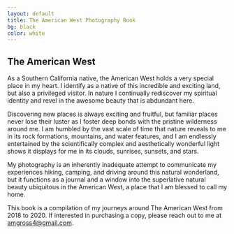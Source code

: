 ```yaml
---
layout: default
title: The American West Photography Book
bg: black
color: white
---
```


<meta property="og:image" content="https://lh3.googleusercontent.com/QW5lsiIjzJVblPhUT644mUx-Bb2pCsp_fzShIdWtQgS30O4DTtWFMvQelzpG4c64XjmOz-3F1AX-ztXrbMhoTcm6IaV9ULP35kpVuhxcP2zMiK_qQsevsU8aPdfW2PmPtkGhnOMD28E=w1920-h1080" />

## The American West

<script src="https://cdn.jsdelivr.net/npm/publicalbum@latest/embed-ui.min.js" async></script>
<div class="pa-gallery-player-widget" style="width:100%; height:480px; display:none;"
  data-link="https://photos.app.goo.gl/J5bpdBfJzfDaCKCx5"
  data-title="The American West Photography Book"
  data-description="Landscapes of the American West, by Adam Gross">
  <object data="https://lh3.googleusercontent.com/zKbGrv2XA8la0AYMEqmGWgwnexm7I8cCtecg2-GnzpJUCI09vf03Qf2AcAv5WS7jcF-Kl2Vg3LHl4IzZwpXSXKLFfga1GDfV5d-GzjbzuMYO762KGQqpT440xRcJgDYr-gVGG9OAYic=w1920-h1080"></object>
  <object data="https://lh3.googleusercontent.com/ktJ2yPqtGGVHbvx6JwJXw9UNjg8ZoY8OkqTCIiiKfzx4IxHuHzjvPOCjcGSm37SP5pa3_Y4zaYt8ZIsZCjoai7ZTSUNbG2Z45DMj5HI6Fbuqc05jiJe8zNPeLKsyCjcPzSl0XB-E-e4=w1920-h1080"></object>
  <object data="https://lh3.googleusercontent.com/L_GM59AvkY6rXPqpV1Az16PKtfAixxcSkMnmzRFDHyzAtEA46IbVNnzMrPnWLSE1qMDHN1RpJsYsp13rZ_bKRPLKx79GjJkqJj3Gw1MeO0hXRF4OJGCH-6aCuWSrgBDnPSnL-9s67pU=w1920-h1080"></object>
  <object data="https://lh3.googleusercontent.com/6EmGhJvLYVJO_XlX24on5_DUATb_W2mIXtNX7kLJ62kgJSMoR6vhQfFWVSXCDRwH7rgiSQKIJTpGVCNxiJOSRv1Ixyger0pD-sQmUs6iqK74z_Bm02Ce5fbSKaAawBT__GGA3Ss90Dc=w1920-h1080"></object>
  <object data="https://lh3.googleusercontent.com/mWypwieCHVCtstKyxUgzIrODf_1TlAHIw5Njek8HKVY0qIUXg9JvrYEBA-e8P6K7WVWC-FjtbLOmQA1BUQ6YgpWEKLu--NCYqQzprwF0wXNxWv8JjBnEi4u6ZGLf4zYwyLpS0s3QcU8=w1920-h1080"></object>
  <object data="https://lh3.googleusercontent.com/Ogm6dp8ZTO5lel-aFsXbeLyzbsBp4fFyk3-qYzjlyFoiq_zL9aJMyER3h5Wv-VebdnBYMiH8ygsSQi9K268BlTYnlumnnz5pAK6oKgu0WFxTwNl2TtcNuXr3O1euEFjD7qL96QQEk3E=w1920-h1080"></object>
  <object data="https://lh3.googleusercontent.com/CFUgmOpv3y--ghcubGplGCzuzqFsWxPYh6vvYavqaKP1qnwWtgjHf3vesGjL4aw6SPSHrW8cCO0p6u1__L6UDmXsTNw4ZhaWeztnGs-i9ToSieQaw4SPWx1jSQBMNTqGVMslmIcPZKI=w1920-h1080"></object>
  <object data="https://lh3.googleusercontent.com/dyTBgQ-GvT799oM07Toj4g91b97QPsc_xQevweRY0RilXEJiqt4loAwk9iAquXkfF8itqALE8xsO6kmKECGTMs-C_Qxmc9Hjb92EcW9nxi2sxuxYCn06a-YPSxSd6lrA0u_CDboQHbw=w1920-h1080"></object>
  <object data="https://lh3.googleusercontent.com/dRuJM6eoH_v__bnThzS4iS_zmegYG-OekreqAOn9qnyk7ccExUu-fD1z_QhnHp-8WU5-Ppn6a5-E3I8gIzXR8tZyTlP6zVE2ZfIyUG5AvSwL8LOpF05eRC4O_ydwcc8wdcRGBhJ_73w=w1920-h1080"></object>
  <object data="https://lh3.googleusercontent.com/2cpdN34Bcen95SRpFWxN0kGpHPVcT-lqfy8eiQoe7Yumzwl2rQKobaTUePXvCYXgvx1CMy6qwP4ckjxqInX4tkSkpXYB4f_LL2LbQovdthhTxaNrkYpsvZmBfcF82UDYwjimp7IHhIs=w1920-h1080"></object>
  <object data="https://lh3.googleusercontent.com/qboBaYgSxteSlXW3eN0NIpSyfekGe5WWkCUL5k3trrHa0aubJaV13ti1LE9sxDRJ8qKCb4fcwNbEgQqnIHgoYySuLk0stXSu1z3nn9q63vKyAaXwKgzbOYe-GRCgVfWZDofOqdfRb3E=w1920-h1080"></object>
  <object data="https://lh3.googleusercontent.com/Zfbkb1qF75YlpV7EEgTWuCvxT41rmQdn9JZAtx-LPHkZKQpe37IbZt2zdM-chfQENMZYoLiOqUym-gIlf5StfQS-NmQWZA6qdQttA-LUG5M1Agc0w3mSd_4Py7lSacZlb9fUNGOf6Gk=w1920-h1080"></object>
  <object data="https://lh3.googleusercontent.com/yiQsAgc6YkvYJuOddcbqCOmpz8x9qWJhPB7HSm9za7fvI1-8sShPArz1Iz2FoFemLn3sr3v0pXv44PABQ2aiUDqiGYB3zj7_SnwZD6_7zDT611Noy-I-AjKkPcU865VM6uBpHxNLfPw=w1920-h1080"></object>
  <object data="https://lh3.googleusercontent.com/qgywl7Q7bmKJkOzWsHf95wm6vM9C4kCXMAf-lD1wRf8ACJGNF76oNoi6j4Ar3nFZ23tDHbtf8FQNQXGbfDWl5QW5pbn_RwqWfZ3SIQrjN18Tc_x23A5osubVcFseTVlHCHDQ7RMMf3Y=w1920-h1080"></object>
  <object data="https://lh3.googleusercontent.com/R5P64fxYsgyjUZp8LXHgONYhKIWN-bBfKFHPCj-7aZIXBvruVI3jNX8OZwcuGjQQncwRVosckM-Nk8GLNohfhv3R4G0sPX_QVW9KegcCeOtgy8wQmNqcDH-NxM1dXUngD9rbbjUf7Kk=w1920-h1080"></object>
  <object data="https://lh3.googleusercontent.com/bKxfxv5egV8owwja0h2WYKZrLD-THFCTjBgv1dgzeA7NLJp0QoW_-xlHob4A5eZ3henbjrBFi-IJH7zwbxQmkhBICgWDw8mcbcrlEgFdJgjNTM4q-oZNCvTgePhvgcMTvNOYWxU_y94=w1920-h1080"></object>
  <object data="https://lh3.googleusercontent.com/fvGw-b05c0G1Fz_9CFwr8nRWY_YoW-UOLzWoXwfPxC9nR9Oz576XRNW0--DLOAbNAVks61FTdqX1vbrqjYmCRt1wqcFiFfHfN0LSuzomX72c69OP_S-IlEk5ZgM7a7N7K_WsHpJjuPM=w1920-h1080"></object>
  <object data="https://lh3.googleusercontent.com/xK8TKXZNP2Oh1zijxz26V1EHXuOgN6F6Lg5Z7dvuVfz4stcHtfUVk6DPXhgpp1MtO-g2f2mH3fj5l5x6BQkYwVTRIpDRipEcWG-UUV_y0XTUnl_8vF0PPaeAvhgE_zYXF-Vyowb61mg=w1920-h1080"></object>
  <object data="https://lh3.googleusercontent.com/wZI807rfUXWackF-mvq8E6cqvQ-0dJ6QqRrdm-QLA1Y_Et_Rts3Rcsa6QNVphVNUpyNbTIgnZGzSTDBdkpJc8RBgkXFr-l15abQ9W3LE15OpzIYz27cx_pA2OVNJwYiVDF4g4BmDUKg=w1920-h1080"></object>
  <object data="https://lh3.googleusercontent.com/JsxMf5EH2VAG9NefMbIHUPnwo9cEG3y_fJ0nSmRuqK8RYU1moIX4S0pGE-HXtyp45k7kGhh6tP6uv35MVBhjO4pwZ3f6KML6Kz2tcc2aTPNdK6N4Ossj73Wvu2oCYRDuprzhCG9c3rY=w1920-h1080"></object>
  <object data="https://lh3.googleusercontent.com/Z5n7Y9HoxQJj4m3cLZZKu02RSy4MEJ7FIUttciR4mhmrVaK4ajFfTs4dfBO1GxEwjqSRXFaGFb4AA7YWy6gWmgF9YR7ugvDgfR9Foupc_sIOr7RNG4jYbV8VMLhsuRO5a4o4Edys2Os=w1920-h1080"></object>
  <object data="https://lh3.googleusercontent.com/AsLgbkyFX_1qRnXtuXo1Mm7IXgltbBjEfJxhjhZhHpTwp8Zs2H4ZuXxZ-4wsE-aef4TcYSsiLJAokwFObOvJdNuw5P1iSNEB8zKKXV_D52x6-NX7quoARbMF559beKD9dYHHo-qjV48=w1920-h1080"></object>
  <object data="https://lh3.googleusercontent.com/7re_5EmUpefICTrONXUHP1nDKKreR_RjAMV9bYDVXg2ktpZvwWFgXao4F33pK_0BT-RHEMXlqRFUq1RyW-eTAZM0THrN261CW_nKLoWFY5gRPt-ABfTfYaJnifY6r0dpU2_pzKFRhZc=w1920-h1080"></object>
  <object data="https://lh3.googleusercontent.com/EvoXOw8pU_PQejiw4uMN3otJT6GZeTH05IZNzsB9cvMlxKARVAL9tHZ7ZrdWDfgh3Ik6sIkvQ4_iu48L85qspb9A3KW_I1IULkXqxufm-dxiNaVOUkIx8jmcOBP7Jxj089i9Yx9V9ag=w1920-h1080"></object>
  <object data="https://lh3.googleusercontent.com/kxgX5oDdduswG6o4ciwSSPkIJWcBvebLJu4pejuE3mV04mleoOB3GGacAaOG4Wk32rZan2-M0MEFwNKCiaECflBnjfcmuJ8Hy6luJI9dur9gQwe1D0Idmm6E56U45i6Ga1UpTW5z-_A=w1920-h1080"></object>
  <object data="https://lh3.googleusercontent.com/VSgRfqxLnGgqt_yAMTu31oXvl2qmuhH7Z7SHE11SJfcvvNPaGtYxsg3fWt6WoHWawfIpvKvhoe6VIzb1z-UEnIzxjyP2WN-R5c7nKRQ9Hs6sHkZG81KJGt8vr5B69tKgD7Iqj-oLdO0=w1920-h1080"></object>
  <object data="https://lh3.googleusercontent.com/RXkPVOK7wiLI5XPrVaXqRwwYX9gu3v-9auQI_Rb5r9imgzeE13_6ODOtf41oTq93F782sWYCCD4mSpGwMNnQ_OpD54coZdkGry4mvHSQd_uH3EuqiiB_8N5Lfcl_RB-nxss1HjogfCU=w1920-h1080"></object>
  <object data="https://lh3.googleusercontent.com/xjn--87aw0dQS9mmJhwQU-JHWkugItzOGiKVPslVfbLXvy__np2CWXQqOp4UNxdNcA3ZFx_mLnfECBTw_ArMOfzoE1Svi2a5S0C9SSiuUshL2Af14Hq11Wxbd37eIdIcypyGaseADlQ=w1920-h1080"></object>
  <object data="https://lh3.googleusercontent.com/Xfo2BbDEBc-5esX-gn02vwT7_cItzzUXAeFFwmewyZfVtxqap-AdK1ExKkvrHe-9hUxzzg0fr6bfrsZmAHP-b9wJlTJiitKNyBJVkFp8tum5xoDKx4R3MwV2CS3hgs-zH8NM6SEiink=w1920-h1080"></object>
  <object data="https://lh3.googleusercontent.com/BC_Qm2UnXPKAvVv_gEEe2otvFnLQ0ATOFKLAKkNDxMH5kpFFjXOH2SXdwCsSjnEcL2Jtcv76u-E8VQnHHgzf6LVYIZiz1reVcG7Be9Ob5_4NSD95MA_d-X3VZXr1YREeySAFNOcOK9U=w1920-h1080"></object>
  <object data="https://lh3.googleusercontent.com/GLfqKpP7S-nJO6FB952hVqMtXU2fIXr0efqPswNcUOCYcZxss1-Xo8zjwMfFa7rP8P0zeKXvsbAZVk6BHD-kxga5A9Cx3RQhNFDejZFbY9s4Y7ELggc1uGLCVaEALx0njH9ry6Tp0zo=w1920-h1080"></object>
  <object data="https://lh3.googleusercontent.com/eZakozymz6h5gU1NmBVvh8w7JvymykXrOMgKzShjZxVjXp60IEeJOJ2xDR_bnX1uDM3syzjg82SveW-VcRsHPsB00TLSaHtu2MgqcOS8MQ99HH3NhpJ6fYiJ5YjZ8p1TVDHQYOpMm1Q=w1920-h1080"></object>
  <object data="https://lh3.googleusercontent.com/spitbaeDYMRtx5kTOreT5WAim42txEqcnvGfEvhimomj9zS2wnyH6FKjR2mSZGiNCk5mVlRRQSAkZi1XDInFrr3h3tzCtUcWBqzt1dyfXoHHe89gv_7YeMQZmhhKgQAJLKV-tDA3VrE=w1920-h1080"></object>
  <object data="https://lh3.googleusercontent.com/_Ux3f_VTpDWtNLsaku2c8U6XDkKeOjRz8iD6XReUh-sI8K16cI32x8c2faOofFHwefnrksP-jih7Y_uYWLftOZ3xl-ISa0Rr5YU1NSR_zaQDaISiygl1cX9G2W9R5rPGYzrB5kMv1FI=w1920-h1080"></object>
  <object data="https://lh3.googleusercontent.com/axOGsSmavL-innuoVdYxbwgFTjAb359oNxowapCZNJZE8-pW-tBJ7240OtJNrdi-3luMOX5Ih323GlBySlIRTkCEpLLRUOP_cdzz7z8vrClnndC_-siUJDOSOhVh9W0-E3d9jjNUu4Y=w1920-h1080"></object>
  <object data="https://lh3.googleusercontent.com/0GlSyr_VbalzzFriE9k7za1bkIr3dV9VjNQwMQ7JxTT9C8XylItuk3jTc54s8-8BZAYaNCc__SS1iwCKXHr25LF5iqacsQfapuT24njjidtEwKoieonnqJ1ntYjIEZR5ClpXnjC3vIk=w1920-h1080"></object>
  <object data="https://lh3.googleusercontent.com/bXQWxLvPL_InuMDKcYhSdgR459BEHpGdhJbTE1s3MXF_M9O6g5uUDohO2iTkgAWnkoEbn4MF5Xc6VoLb8bBU8dJFtKEPDebhaPn3ncAapNFdtRDrsIQkrbGDDEt91ewVZlF2bZpZ-o4=w1920-h1080"></object>
  <object data="https://lh3.googleusercontent.com/0Hx46780cIptlKA8oX-L8iOvT8Czj7SfSCtlRhc4Vuh5oOHxLS7x0smoqvRFb75oGAFRxrqNck2pEdGLrCWWsXIhoeyivSBObAnYCTiFT--9_5trAzgsd-j4STgdGVyHsgN8awN694U=w1920-h1080"></object>
  <object data="https://lh3.googleusercontent.com/ixvt36qOdf9C1UtJIPSqBu9j6GMNYyh-s5JwXT9kEJVUg5s1kBaz0XElPdxM0Y96PftYqjX_kuUHdG4avVrZ2oxifXkoEO9qfuLaBJQQOWELR9O-tIFF9P7jBfwAA2tiV1kBYyF_9Jk=w1920-h1080"></object>
  <object data="https://lh3.googleusercontent.com/mSErCEUWjLdFPfEb8l2GWLQzzjin37AcYUMibMuf3VdrXjtXPQnll9jvQXMXgtgmORuYHQuY6wSxB024t_bOj3lF42Rhfvhz7UNCuwWjimlMtrHpBezGNkJX5qWMQ355K_bB1Ah_8gU=w1920-h1080"></object>
  <object data="https://lh3.googleusercontent.com/wymlOG7TomQwjLBQUtdlj0wYwV37-Ba00j_299l3nXCGqzX_3Sbwu8Fs5QmZJCu50iP3Ikt6Y1p5vlhGA_CkOAGiNmP6CY2Z7gvnn0Ws2YvjnHj5blt5D1rrRx6pLr6tpKvYoJ6AQi0=w1920-h1080"></object>
  <object data="https://lh3.googleusercontent.com/DWPEXMnD_KwDGKewBgv9TI2k-Z8USVDRnSjzNJ3g7W9kC8exrm02clPhFPozgGjjeHgUUppnIpqFYR6_sQ9Wes-VaIkqkQRTPkOg10jGdiNrxS1VIqWM76_H7vbuHOEBhcfTZf4l_oM=w1920-h1080"></object>
  <object data="https://lh3.googleusercontent.com/69NGaecIGcLiQdWdc6o3a8USElcAm87cULID-n6FibOlzu10Ou9M_rr4NikMUEjEOeoAa6vINEy_jZD1U5yilnsnZQXcPDASjaUlpdShWByfJe57iibqtXRUITi6A6oALTt_YSLqi6k=w1920-h1080"></object>
  <object data="https://lh3.googleusercontent.com/W0XkgudUH21cVCQJvIsgZNjFm3X5Kjz1-kxtKO-OC_hWvjQpefITJOPc9O69zQAmjdMOIlI5Os6ifaWXh-k1dz6GcYKXTf4O-yYXOIgRszYhjxMYlL9PrQUbKp9PDxVXpDLgCxifQK4=w1920-h1080"></object>
  <object data="https://lh3.googleusercontent.com/yQQui_NhW50hNWhxT7CPS7QuApXVw4s3Hy37rNlxSoQ3nbErRRH9F2OStoc3KhZAy5BKjlbDgyDdbpQ6SGv5urathQ2GkNGk2cjNR4nzt7yPKcUS2LK-cSIyVeGZyfBuwEfXWEyP2tg=w1920-h1080"></object>
  <object data="https://lh3.googleusercontent.com/yjRt1cJoMmhbmu3Bz6P9SRWbqmizSz1fDkkCxITAMSNahzTEl0bQmYGnmCzdK0IToCpnuvKBFyfxdLOVdrgZwHvzDSYhpQoaeGwGcUTnO2acCepsT9uc3AKTdZ-gwwdjeA6ANYafLtA=w1920-h1080"></object>
  <object data="https://lh3.googleusercontent.com/HxI6kcgvNcWnKeVYxF0Zoj7hjrdIJt5rgohgB6S8qlnLgLYYyaCRWO4ICBScFv5Vq-0Vztw_nUYyRad2A5MOnkKnCPjaFLkrLAsQTtY57K_uMUw-87KgQ7bgh9Ze88apJjzHTNx5xHQ=w1920-h1080"></object>
  <object data="https://lh3.googleusercontent.com/S2mLqSeRcUHnApahp5hsKHgKFMrQp8fKE5_wO-ccqL0HSM9ekQYcGOIuw6VmsX2Pwk5xgqDIoQ2hEzlP7sfWsAIL9USZSTG0nzFEsGS-z2Syq3v9jatzzmjHtTEVoVsYs8IMFN2ZGkQ=w1920-h1080"></object>
  <object data="https://lh3.googleusercontent.com/8-NalQ9nR3bOEXUo0qKsK2BqV71HZv2qd7YAmVOeNy2BX0PgEyqm_u8CT1xFw--QHWRMoY88fYe3FRZUUoNp2FUexbzS5zsRtClUPxiZY1aB8wim82-xliNXeTp2aSFhGGskuYZdDBA=w1920-h1080"></object>
  <object data="https://lh3.googleusercontent.com/qF0i-wpmWRlJ8xECyVyQu9AogionTivWM6K-LY8VE38E5bQkRPkKA1eCZkksCSPqxQlajrcPNvharlPvKHybwpHb6rFRG6U089IOg4JL3X94lQ0cb-rrscZqiu76KPpfz786SjEX8LY=w1920-h1080"></object>
  <object data="https://lh3.googleusercontent.com/jdOBQOKFPt1stJW8YLwpwoEjtIDRMfC9rCLwTIGttp6OzsudHyoTANgrqOFhynQlrn8pNDyPNlibcmpvQo7raNWqSJU08E-F9pTVy7zuOdkVxW5_zUNPeGZOnLDLFV3uLJTcLxQOWG0=w1920-h1080"></object>
  <object data="https://lh3.googleusercontent.com/dcp33flbV0y9n2cvfKpNJHA3ODtYTtSFo_0z9m1dYyXcn6KpuaERGVCam_y46MQKh-LvSHrO0Yg16e7HCWEjFGYcOqoH0PnL3v0jI98YFJZE_s-yisIed1zA0Sr2cobQxCl7TnfSdHk=w1920-h1080"></object>
  <object data="https://lh3.googleusercontent.com/mLZ6tXIX5EJZDfTVg4VVPYrwpr_zbGbEajr8aoAqParw2_HoRX4-ikkY0sfOIQMhVTJZzo45UYxAoVLjLA0FF9qG_J3RE8hoJ412UzUeef2Fi_eN_KbpM-S333oF9Oy93EYUK1-VvKs=w1920-h1080"></object>
  <object data="https://lh3.googleusercontent.com/qj0sx0ebguQR-JBybAJ_tIUpbbpBDz8ZnWNpiitR1oAYGpqqwcnvjpUa_PaQNR9CfJ2rCSS8s-2nZvjcUTUbpRD4IhbctzwM_FGUXAxAtKdCgRhpcuQiJ0Eo5nfFawDI83Lh0D76GS8=w1920-h1080"></object>
  <object data="https://lh3.googleusercontent.com/pJC79TgnT7aNlPOuqBWs8I_Jqo-Ny0WJEHsMHok0I2ibfbbol1eXZlOA4ILLLO7-yQse2Ij_fVce1p8QOvO6SIHoQwE5NslfWpl9gCfY8PBAUXSESl5fRSAOd6pz7oBMrmT9BO7vr7o=w1920-h1080"></object>
  <object data="https://lh3.googleusercontent.com/hVhGIgbWqOwUeLjw6uCP0sBoAwsc1HQY4Ac7uCxS3FWiBmOILtue48buViDHlhGgDDPJam5g-6ArBiU6ZSHbN6qrWHsKhOpRYasnAOzjp2sQIrjuxo7LWV5333TQsfzsdzgFAGtn_jQ=w1920-h1080"></object>
  <object data="https://lh3.googleusercontent.com/RtZnvmEjxuiZycBz2oIcS8ZBd2H8g4eIYNMp5XsngETKU1RnhK8gf-QRbSVxixkEgysgf9zg3sibcuQDdiaTzcKG0Y10JHwx6nq2OhyQSGRCogsrKMNuxez6z0NTz0wuud7q4JtbRjQ=w1920-h1080"></object>
  <object data="https://lh3.googleusercontent.com/koUdKGE7zE8CSi2PmaEZxHKuvqrmz_MSWx8Xu6IJf6BJBayBzMxFRMEmm5jf2DEAnmiP2qX-G7xOWfHKcsQhmtJsWPnsxAbO3eknBC9Hww9H89o2nKgeXsrUPCUZvACpSfBwr-o8O5I=w1920-h1080"></object>
  <object data="https://lh3.googleusercontent.com/tfTAAtn_UFn73--gDCLfwW3QFKRKSBZ-89FmGegYFiUGVrFLqvBdqW7SHcsIa020M46roepUne8ubF9MwbQC2EmhtKoUEgjvUWh4hOkoHeK3yY7FnAhLBZwCTaIHg1DAbnXIkxTT910=w1920-h1080"></object>
  <object data="https://lh3.googleusercontent.com/0aS7Jk-EWd4Is6bBd6QFswGtvsj1TVrCtZjbvcBPpHqd-1LrUr3ydvI-WfjHQGB87vp2GrQbgY_WpHEW2tYFw2XwZBEZY18DQ3Cuh6tfd0V7E1bObhIsYMtUc1M52PRVea2Ucf6s4XY=w1920-h1080"></object>
  <object data="https://lh3.googleusercontent.com/VALGR7RZbVhBnJgY7Ec7yPeOP2MVNso9Oh7BCm2GtEozaDA8t6VszzFSRMReCXHtQ_xaXExsaH_Ee1i-87PukQ2o2HDdfUgjE6ydkgECDiWX1H8NQYZt6PKo9SumCdJmRBxEWGbz0u8=w1920-h1080"></object>
  <object data="https://lh3.googleusercontent.com/n6I7JJMN79m5pVoxAHuhP7eJ7v-DcaHYJShec7AIWZ-9ZBxGSTUbdXTwRCtPDNeScWkL-ydOImn_C7u9tksNSRFAAQr-UBxwpnCJ-DkHfkDn9qhp_r84h4MpqUalHz6NiRlFDrdMhcw=w1920-h1080"></object>
  <object data="https://lh3.googleusercontent.com/V6exTc8R76CBX9WIWtzVOY7BP5zS8f33dsrhBQs2o2KWtsVVXTpJf1DDk8okoqPo1SuSiXRE4Z2uIHWJr_XxX_cXj5RbNpSvK_KqEf70RnUC_q9lJALHZ6dKTDFBaAOYAEwjpLDoAtM=w1920-h1080"></object>
  <object data="https://lh3.googleusercontent.com/TNhrYYquVSQfGU3bL2Uauq7YOjUhbLJAvcbSkpZmcFrRLjFYNf-8j5qme6Nc8CEet-gbn8bcRPZ1dIxvTnsinB4WbCAjxl_6h7FC4-RMpaW0pA5yVzdw-b8GPJ3yE7VFJqzp_ujBb5I=w1920-h1080"></object>
  <object data="https://lh3.googleusercontent.com/JaIxjwByXAAEF2eCA1QsVvIR0VVhmt1PfVkBdX-2t9pCfzassqXJQawmPvFpBteeWZHXiPe570ihxp5d_aMnbSZgcxJm2zgDk2zB-XBhmIuMa5dfgThiVUA6cZM2xYEbUVFrJm7vO3w=w1920-h1080"></object>
  <object data="https://lh3.googleusercontent.com/ZRWFKkX-qNQyL6X9c6mpl_nOkAKFy5-a6QnMBme8sPv0JQrSWp70VYfvXqLX0HM-6qG3BOrdTl-GCkSavOkjYDLsj6ZoE0ZBAsKehs4v_SYzF4PG3X5aL5BQOjfexDjrlykmGIcgu-Y=w1920-h1080"></object>
  <object data="https://lh3.googleusercontent.com/mNo3lASuK9Z9tmVhtFVW52qZhWkPCzTpaH9omHeBIvmL8wJ1_p-9EJlph0J9QpC7R20gOPKz9GNbD_UkIpoLeEe129ncU0jGK8ogCjmd2AvEOwfkOR2SGaPaPA87VkLlxloD3VewTTw=w1920-h1080"></object>
  <object data="https://lh3.googleusercontent.com/U-RFGYKmTH5N1nLXL--IwQfPrnlBXTVhs8tczVGWpFj0lMo7Nhm5WkB_4qPIt5gdKB5ZpaEMLQ_30mCK1nBFehSA9iAB05g1taEEE7K238yNZla7o2jOzXNdBQIHVsQg-_0Q0PpxiaE=w1920-h1080"></object>
  <object data="https://lh3.googleusercontent.com/fL7B6_RCc04JUU29EYBwNWHvmPsj966nVOWPEMHd5aa4JwKt5z6Tw2-RjfJ-M4LYVxmuIiNGNEYUE4bjAiQmOvJQRlcquDUbL_MpETAOvaJ24xXVnrijkdOjLzkK7Ikz7hBnSg7nZjo=w1920-h1080"></object>
  <object data="https://lh3.googleusercontent.com/n_z6iLt_cIIrcifoUL-1vyPf8DPaz8CAkwywtcWlX0zJ0WGuIowk44WZ66PESBY3V_-Q6PMqIJ36um7FPRmR3iBc-vEIOHugC4UWed0IWH_cn2llut0z8b3zBFBG78_q14ytmjCPkrc=w1920-h1080"></object>
  <object data="https://lh3.googleusercontent.com/oD4hsDXCYmQNG6OJQNnq5CN-xuUGqsT1pMFbvtDhtmoL11dmpe5_UYtEfAka3iNYe-RFWIETPAaQ6hkGoHAK8U9SJzMK7WEl9_uhZQ-0oiqPxxleWNTh4ExpJebEYu56plFafrnd8Oc=w1920-h1080"></object>
  <object data="https://lh3.googleusercontent.com/p7kD9AB92wAfBE38qSBSIsmcM7dHkUdVbl5KlMxZHZyKwkgBuLrkhBk6MKRB2S0JpzPTekDF6P-ErnwnuD4GPEfxG3wWRtVlbfDi_HYIWHX5bXyinS4nY7yHrsVBobfpW1vQAwMci8I=w1920-h1080"></object>
  <object data="https://lh3.googleusercontent.com/7MijRrQJ9Gzg2WQ7-zU9DEnVhBVTEHpcuVSvTiQzLEBTbRErd6QRuDWfNGWsSEcIPtXCWyTV84baPjXi4LbPcliDmMvJLcHc7T538r__0wXb4kn11wJ_cSsXjSFRU5EX6juewguUAJQ=w1920-h1080"></object>
  <object data="https://lh3.googleusercontent.com/G5NeDVIV40w8CcSG8C6GtBjiIS5SrVFEHWFlHj1YJHd5xz6JGM2UY5k6l1XLObhYOzm8E79NJA-JurX-fYexLxN-Q1n-G_oKeX5xBpKlvsyPevggqPR3O3XMh8NGUgy2DdFHP5JS4DQ=w1920-h1080"></object>
  <object data="https://lh3.googleusercontent.com/Pcff9At9D6uw5sk_kgI5mufSIzFZDinakWjyGFh3QqOnf_ffIeA11SVI1Md2pPrxwJKpZbu9rI2ck6TbuaeH_c7swlaklaObkeBXRaq2m7frn9-mB27rP-EtpOP1WawDM7iUHAWHq5g=w1920-h1080"></object>
  <object data="https://lh3.googleusercontent.com/UwlkbE7Ik0KpLZUW5PHlTgptZIpF4gzlVQ10q2YdplonADYfOVg8a4dAbqOnwGGNkiwTlrd4hPotYJDGPG6_86SqZNlSk172RtTZg-TUopBtOqBVwMzbWHY4RuCRI3A5bC0hrD7GgsQ=w1920-h1080"></object>
  <object data="https://lh3.googleusercontent.com/iRC1z9sqdt1Hye1zUCe3CV9ZBC6GPMi3POcvA_IRji4HGCXFUWCC5jaNPNheAxV1sGuHs70cjNj7bDr6sdZIiel4BBFhxOjioobSHgK_VDxkvEB0NObkW5pRfCPRQyCT0kc9ZRTnTj8=w1920-h1080"></object>
  <object data="https://lh3.googleusercontent.com/y2gqm5zI7Eig4muCFgFpDs6lCSMiXupF3wj6--HxGOrdiN-1mNJb21hb4kusThI7HyzinrXGDAlRDyM0kK1c67QmJD-qRjEfx5dxPBd9hK6Kd-aZqkXTmC0pmIed8C5f9EBDMimajKo=w1920-h1080"></object>
  <object data="https://lh3.googleusercontent.com/Iu4qh_8QnDZ2UIqsX-EWR4qSfNgo6NWnomUuxpSZoq6XPuZk3AGOTGcx-qxKWq-03sSI4hqhd_dT-5mu--kP8nTpl-FG27Ks8a2MUGRzTDsoxy9L7y5-LH-Piz4kDbDAKY5lv2OyiT8=w1920-h1080"></object>
  <object data="https://lh3.googleusercontent.com/7Xg33MPgBiGjM1Pj8hUjkZfXHDqNIAaH1duUIG8tfmIF-NXbNWzhWO8yQV8s-0bvd1DNXlWWEqzDRUrC1PYSbHzJ8yEaj3hSE2cb7L1cTrBeBxB8MMx3kttMlSQy4DkPmzQMDh0Mglo=w1920-h1080"></object>
  <object data="https://lh3.googleusercontent.com/wkBtuewy52KoeRHc3xv_fL_rBdNdJDNI6kGD3tUYLtnMVHsv0ko_B2F8dLfpRCQNbUFUfQNumeGomjUhW6AAnbfYqH7rYjdY4wEx-kYfT-ZcvHckxIhokgIP0tOucW0F8TqL4HZheF8=w1920-h1080"></object>
  <object data="https://lh3.googleusercontent.com/oTDoQ-inwAQTclN3PgKEx5w8DFxN6fhfittHo-GnfGclux1L2zwiS7bxJQR-IAv3xSD3FFpOjjvyuyIf-apchIRG4CDLTAeXT6l575hgA89ya3sLiDF7Fsvaq4DB3T48PXU-7U4YwrM=w1920-h1080"></object>
  <object data="https://lh3.googleusercontent.com/LbC6vSeF9iv_DX2SXDt5eZXWluehrcsizTwXjaxGLMPLPDqspsxq2SKMb8Um2MXbgJDK7OJBDZZqxfS6jYN1JY20gk1bwHsfCyatu98fBUnYeWSY7l3S9h274wRV_O7GyaBJnR-zkSY=w1920-h1080"></object>
  <object data="https://lh3.googleusercontent.com/M0R-FYfUQwDm-Qb-bmWxZOQrt9Ifak2sXRheWH6GzL9YLQ_6280vd8c0tqWNZuCnYYZqY9YDgYvJI9IECsjmvPFvzMT9diiad4RCIJ66M7kX6GFpfsA9z-tcUY9iSB5wLhmGU7H66Tk=w1920-h1080"></object>
  <object data="https://lh3.googleusercontent.com/7Rlf4OlStX3bDTj08D11lHduRWMwezS26HVXfFAWojvhG_8M58pl7FUxzw8sIp6CLrJjsEf8oPX5zHbY5DW8mnWsmpkb4bMWo9hDFmW12c3zi_oKIAeLmZjQ6-sz0-cNpbT7IxrEVo8=w1920-h1080"></object>
  <object data="https://lh3.googleusercontent.com/b_xg2MoLEtx_GH0lGTDl2_qNRHXTi-OYNF8BOGtW1jX_zLlr6ARB9WtdJdbfwSChmVpEopEYSzgyjfT__GGimLYb-KmuAdbjOmqNZz_c8KUpDbaxXAIIdX-anuh-lvBJ5JrPku1SnW8=w1920-h1080"></object>
  <object data="https://lh3.googleusercontent.com/kiAhPX2djnhNua-zvpVE5deNvxY5i1Q1RF6U3KI29OCpLHAuNsjXTAly9EdU26BoLm9m1ZsKVz0uWvDdfDYRWxqCsDpeD4HqyiZeiVH9ABd_7kWZNo4rQPbLTLtwRZX72M2Rr1UPz8I=w1920-h1080"></object>
  <object data="https://lh3.googleusercontent.com/ezanqohAI17WfOxh7Yf66GkamxSDlnxOZ4kEWvizL4MGZorgjXmGE9QqPDnObVKBx9QfUzJGs6TW1yjcknfDt-cswFumaxiSOrVkNIu8HhgMW8vvusYbk6kysHaz3ryQpxpGRKUg-LA=w1920-h1080"></object>
  <object data="https://lh3.googleusercontent.com/XsulDxE5kdIQs-U7N_g6qAZ64UyClG6CITusgj6XrLOzbATHByqRMVMWoY1iTmwQXjNRR_COCSBkPLo5xhHZuA2OxBbGK9rwDHbL9-LLk5sAnvZd1laJv9Vn9ZdX3bUQVZdJYjTqQjA=w1920-h1080"></object>
  <object data="https://lh3.googleusercontent.com/Nc4zKVGT3dX2pldY5_D_EIsd25cYNLFFt-Uwbwf0Gz16oTIcbuR_pn7VYOljc-a_4TjLtVHUyPTZa9vk19UQTG2IlS5R99OEhLh05KOccOlQDDW2CFDqCQ90P8apHr9_Lpgvjxr25HI=w1920-h1080"></object>
  <object data="https://lh3.googleusercontent.com/Vbe0HlsM9e7iX4004WfKGBJ-oGDPKdQbFV7xM5aS9WcSYNuzOpMyqhCLC2BcgR2WI0poQfs4h8WHo4cy8_h2qrI0bQfcTogFsN-rBURKpkLtTOEuX7Q0IokK_CYwKUjiTLRvumDfvSg=w1920-h1080"></object>
  <object data="https://lh3.googleusercontent.com/fdoiTV-4ljz5R5RqGFHdkJqNpaEW6AcR6UfdDC3XdRfuzG2gJ28aH8RT4TpCYATcs9wdBLwVIemH5CqoWak6G6t0TWIcfKOvntzqyr9yLf0koKx1AlkDXKfm7Zb-tHfyf8BwXrRb4HI=w1920-h1080"></object>
  <object data="https://lh3.googleusercontent.com/pVyAcxxsQ97gEQlqZ92l1RQovLem5Y0wWfkaKbkW7ZdNXTuzOCLVTXcZ4CCQAJY4XAb3yb5JgbfZRLCcS0eKnVaIqN7dYP-EuR9QohXBDTJ2tDTtDWeNN-NBq1qK5TogJLaB-fe4V1w=w1920-h1080"></object>
  <object data="https://lh3.googleusercontent.com/1SNu-UTK_AAMC3AGHHHiCEpfffqD-SfTjsVmBy1jfSt6WGYLWOBpSYh5s9q8jPJGMCx3Xr3K6tKtuzYIzgRGAREJJG-N88QUiDyTDXWMn77KptkUB6FQ63uusZqh2GLWO2LLV8V6e90=w1920-h1080"></object>
  <object data="https://lh3.googleusercontent.com/kKbyggpQllydECIdMbkxyF9SQBCkkCiHMHP-miEGM8nvwaxHpqYAmBKPzcRmpeL2YDmUp6e40oPWD4_4Sbn6m0n6tizss5hKjoiGjE6YtvOVuaD8_dPDVeAFDFhtpTj1XPp90vI7HTI=w1920-h1080"></object>
  <object data="https://lh3.googleusercontent.com/rhjYuuur9HJ1IZSW2Z5OJ4JEjgerW0Y6x9vYB7W60pdZ9vqNNJyUARw8E-1Rt9Cg8Yt3r3HiZ7sAJIgxRpUGMFtEsh2TQPKTBucT_XCho-H3FBY3675mgTqLW7ONqZANcPHqxsJJfqs=w1920-h1080"></object>
  <object data="https://lh3.googleusercontent.com/xbRjlgVE-0ya0A8Ezey1nMvgBb753QeMP2M229vG8tpIfS5Jl9bl7YoFOVNEUEKkSoGC23Nz-TT28hNc9kLDTvm3wdnexBCJnZe7Wt0o8KvzFvtPWyUxuSpNLQSmfJOfd6rJiYJ4JDE=w1920-h1080"></object>
  <object data="https://lh3.googleusercontent.com/vc5vACDlpakRRx_lxyceEemHNmNGq_RkgMWdeq45uvRv7CIVATXQMl3EceTskvdnz7xkoN1l0dwf0aNz-xfbGAnSZ6Tib49O3SWPrXO-9lmaDBFm0E-Puxn3VJHj8PU4jQdJXVcdYFM=w1920-h1080"></object>
  <object data="https://lh3.googleusercontent.com/HnooZDlA_RBMS3X8OCb3Eg90Zn6M_XE-jG-PDfoyoBdOO8RRiHzjAREOT-1c6i1ScsPmiNU20MqtId4tFO6qQ7o9z6H3HrtMIOXzaCDX6LsUryPgJ7CB3jLohfpNWePmyHJikMa5Vh0=w1920-h1080"></object>
  <object data="https://lh3.googleusercontent.com/9ZnkmgcYlXIOgYcv0Auuup0EGVAJ2xMgoqG5jbFMCZPaZlduvdvUaBFUdHQJNz6LWekVv8NKq5ATkM3XFKEN1lE-0kuleNgbGeTslJiomWPkH3KS7FZcdcu5kDJtjMqftQjbyQw7kEI=w1920-h1080"></object>
  <object data="https://lh3.googleusercontent.com/TZafD5OCL2RGtstrGYAyQ5-A5-yGjEVC93K-46_f49Oz_nbcL8MX0kFz0YTWQDDz_z63lKpeuKzYGn_agu8m2CheNpKYROvjGotTTTsbo7N5v9Jkp8NkRUh_DnUAzG70ZxCZwhBgkok=w1920-h1080"></object>
  <object data="https://lh3.googleusercontent.com/VxJ1Ftv1fBU2RsbNJ5BXuVR888JCG5gNJ6F4mEmsaxO29A33TgpNNtIMqrfvfaYFHdBXMrYdlInUrJ5ahhtTiAnlKa3vNHW-uJX_Jx-bKX25QG5xR9fyKn7dIy3gV--nZPbgJKWbrhk=w1920-h1080"></object>
  <object data="https://lh3.googleusercontent.com/LsS_DudV4fBnHHp6ma8LQp9MXobP9Pcf5f_L0844qj1MIsFJy4zWf6jayLn2bjfQYCX6QBAPSnrLEiM9v9P_I3gzcfMjX0vqvJsp7j8vwTT8c6N_mS1T2Cpw0sOygsr5cmqm49HXtwU=w1920-h1080"></object>
</div>

As a Southern California native, the American West holds a very special place in my heart. I identify as a native of this incredible and exciting land, but also a privileged visitor. In nature I continually rediscover my spiritual identity and revel in the awesome beauty that is abdundant here.

Discovering new places is always exciting and fruitful, but familiar places never lose their luster as I foster deep bonds with the pristine wilderness around me. I am humbled by the vast scale of time that nature reveals to me in its rock formations, mountains, and water features, and I am endlessly entertained by the scientifically complex and aesthetically wonderful light shows it displays for me in its clouds, sunrises, sunsets, and stars.

My photography is an inherently inadequate attempt to communicate my experiences hiking, camping, and driving around this natural wonderland, but it functions as a journal and a window into the superlative natural beauty ubiquitous in the American West, a place that I am blessed to call my home.

This book is a compilation of my journeys around The American West from 2018 to 2020. If interested in purchasing a copy, please reach out to me at amgross4@gmail.com.
